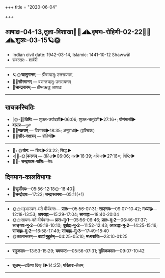 +++
title = "2020-06-04"

+++
## आषाढः-04-13,तुला-विशाखा🌛🌌◢◣वृषभः-रोहिणी-02-22🌌🌞◢◣शुक्रः-03-15🪐🌞
- Indian civil date: 1942-03-14, Islamic: 1441-10-12 Shawwāl
- संवत्सरः - शार्वरी
___________________
- 🪐🌞**ऋतुमानम्** — ग्रीष्मऋतुः उत्तरायणम्
- 🌌🌞**सौरमानम्** — वसन्तऋतुः उत्तरायणम्
- 🌛**चान्द्रमानम्** — ग्रीष्मऋतुः आषाढः
___________________


## खचक्रस्थितिः
- |🌞-🌛|**तिथिः** — शुक्ल-त्रयोदशी►06:06; शुक्ल-चतुर्दशी►27:16*; पौर्णमासी►  
- **वासरः**—गुरुः  
- 🌌🌛**नक्षत्रम्** — विशाखा►18:35; अनूराधा► (वृश्चिकः)  
- 🌌🌞**सौर-नक्षत्रम्** — रोहिणी►  
___________________
- 🌛+🌞**योगः** — शिवः►23:22; सिद्धः►  
- २|🌛-🌞|**करणम्** — तैतिलः►06:06; गरः►16:39; वणिजः►27:16*; विष्टिः►  
- 🌌🌛- **चन्द्राष्टम-राशिः**—मेषः  


## दिनमान-कालविभागाः
- 🌅**सूर्योदयः**—05:56-12:18🌞️-18:40🌇  
- 🌛**चन्द्रोदयः**—17:22; **चन्द्रास्तमयः**—05:11(+1)  
___________________
- 🌞⚝भट्टभास्कर-मते वीर्यवन्तः— **प्रातः**—05:56-07:31; **साङ्गवः**—09:07-10:42; **मध्याह्नः**—12:18-13:53; **अपराह्णः**—15:29-17:04; **सायाह्नः**—18:40-20:04  
- 🌞⚝सायण-मते वीर्यवन्तः— **प्रातः-मु॰1**—05:56-06:46; **प्रातः-मु॰2**—06:46-07:37; **साङ्गवः-मु॰2**—09:19-10:10; **पूर्वाह्णः-मु॰2**—11:52-12:43; **अपराह्णः-मु॰2**—14:25-15:16; **सायाह्णः-मु॰2**—16:58-17:49; **सायाह्णः-मु॰3**—17:49-18:40  
- 🌞कालान्तरम्— **ब्राह्मं मुहूर्तम्**—04:25-05:10; **मध्यरात्रिः**—23:10-01:25  
___________________
- **राहुकालः**—13:53-15:29; **यमघण्टः**—05:56-07:31; **गुलिककालः**—09:07-10:42  
___________________
- **शूलम्**—दक्षिणा दिक् (►14:25); **परिहारः**–तैलम्  
___________________
